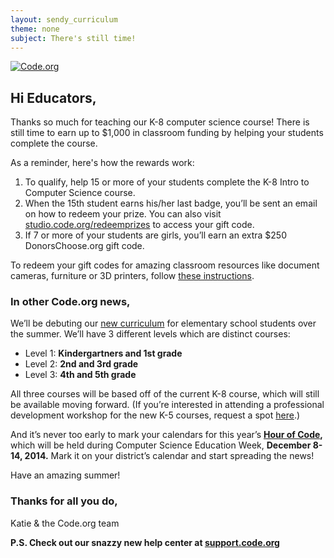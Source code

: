 ```yaml
---
layout: sendy_curriculum
theme: none
subject: There's still time!
---
```


[![Code.org](/images/fit-48/logo.png)](/)

## Hi Educators,

Thanks so much for teaching our K-8 computer science course!  There is still time to earn up to $1,000 in classroom funding by helping your students complete the course.

As a reminder, here's how the rewards work:


1. To qualify, help 15 or more of your students complete the K-8 Intro to Computer Science course.
2. When the 15th student earns his/her last badge, you’ll be sent an email on how to redeem your prize. You can also visit [studio.code.org/redeemprizes](http://studio.code.org/redeemprizes) to access your gift code.
3. If 7 or more of your students are girls, you’ll earn an extra $250 DonorsChoose.org gift code.

To redeem your gift codes for amazing classroom resources like document cameras, furniture or 3D printers, follow  [these instructions](http://www.donorschoose.org/docs/Teacher_gift_code_instructions.pdf).

### In other Code.org news,
We’ll be debuting our [new curriculum](http://code.org/educate/curriculum) for elementary school students over the summer. We’ll have 3 different levels which are distinct courses:

- Level 1: **Kindergartners and 1st grade**
- Level 2: **2nd and 3rd grade**
- Level 3: **4th and 5th grade**

All three courses will be based off of the current K-8 course, which will still be available moving forward. (If you’re interested in attending a professional development workshop for the new K-5 courses, request a spot [here](http://code.org/educate/k5).)

And it’s never too early to mark your calendars for this year’s **[Hour of Code](http://code.org/educate/hoc),** which will be held during Computer Science Education Week, **December 8-14, 2014.** Mark it on your district’s calendar and start spreading the news!

Have an amazing summer!

### Thanks for all you do,

Katie & the Code.org team

**P.S. Check out our snazzy new help center at [support.code.org](https://support.code.org/hc/en-us)**